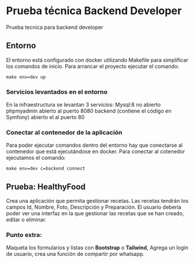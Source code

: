 # Prueba técnica Backend Developer
Prueba tecnica para backend developer

## Entorno
El entorno está configurado con docker utilizando Makefile para simplificar los comandos de inicio. Para arrancar el proyecto ejecutar el comando:

    make env=dev up

### Servicios levantados en el entorno
En la infraestructura se levantan 3 servicios: 
    Mysql:8 no abierto
    phpmyadmin abierto al puerto 8080
    backend (contiene el código en Symfony) abierto el al puerto 80

### Conectar al contenedor de la aplicación
Para poder ejecutar comandos dentro del entorno hay que conectarse al contenedor que está ejecutándose en docker. Para conectar al cotenedor ejecutamos el comando:

    make env=dev c=backend connect

## Prueba: HealthyFood
Crea una aplicación que permita gestionar recetas. Las recetas tendrán los campos Id, Nombre, Foto, Descripción y Preparación.
El usuario debería poder ver una interfaz en la que gestionar las recetas que se han creado, editar o eliminar.

### Punto extra:
Maqueta los formularios y listas con **Bootstrap** o **Tailwind**, Agrega un login de usuario, crea una función de compartir por whatsapp.
